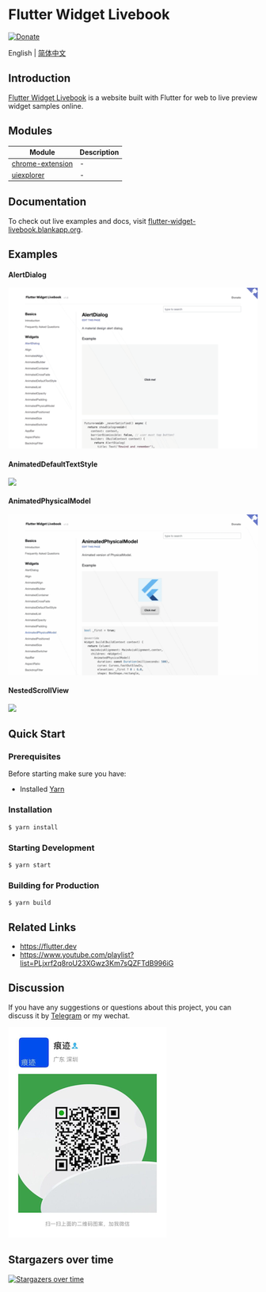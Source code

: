 # Flutter Widget Livebook

[![Donate](https://img.shields.io/badge/Donate-PayPal-green.svg)](https://www.paypal.com/cgi-bin/webscr?cmd=_donations&business=lijy91%40live.com&currency_code=USD&source=url)

English | [简体中文](./README.zh_CN.md)

## Introduction

[Flutter Widget Livebook](](https://flutter-widget-livebook.blankapp.org)) is a website built with Flutter for web to live preview widget samples online.

## Modules

| Module | Description |
|--------|-----|
| [chrome-extension](./chrome-extension/) | - |
| [uiexplorer](./uiexplorer/) | -  |

## Documentation

To check out live examples and docs, visit [flutter-widget-livebook.blankapp.org](https://flutter-widget-livebook.blankapp.org).

## Examples

#### AlertDialog

![](/screenshots/AlertDialog.gif)

#### AnimatedDefaultTextStyle

![](/screenshots/AnimatedDefaultTextStyle.gif)

#### AnimatedPhysicalModel

![](/screenshots/AnimatedPhysicalModel.gif)

#### NestedScrollView

![](/screenshots/NestedScrollView.gif)

## Quick Start

### Prerequisites

Before starting make sure you have:

- Installed [Yarn](https://yarnpkg.com/)

### Installation

```bash
$ yarn install
```

### Starting Development

```bash
$ yarn start
```

### Building for Production

```
$ yarn build
```

## Related Links

- https://flutter.dev
- https://www.youtube.com/playlist?list=PLjxrf2q8roU23XGwz3Km7sQZFTdB996iG

## Discussion

If you have any suggestions or questions about this project, you can discuss it by [Telegram](https://t.me/lijy91) or my wechat.

![](/content/assets/wechat_qrcode.png)

## Stargazers over time

[![Stargazers over time](https://starchart.cc/blankapp/flutter-widget-livebook.svg)](https://starchart.cc/blankapp/flutter-widget-livebook)
